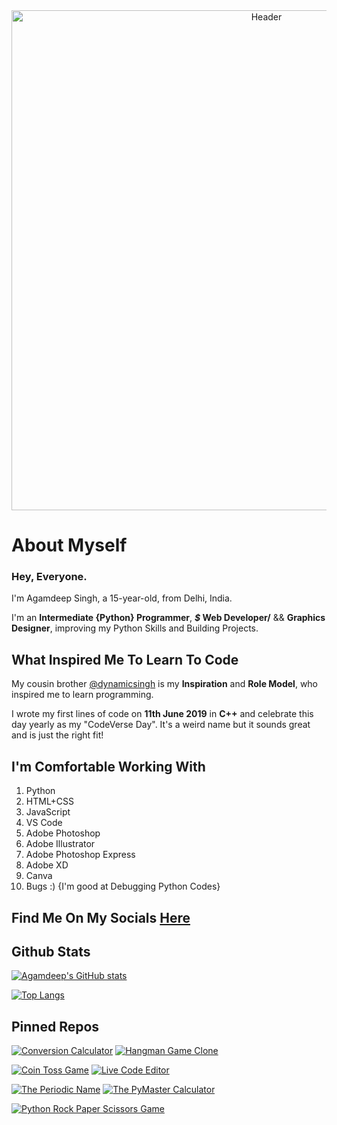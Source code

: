 <div id="header" align="center">
  <img alt="Header" src="GithubBanner.gif" width="800"/>
</div>

# About Myself

### Hey, Everyone.

I'm Agamdeep Singh, a 15-year-old, from Delhi, India.

I'm an **Intermediate {Python} Programmer**, ***$* Web Developer/** && **Graphics Designer**, improving my Python Skills and Building Projects.

## What Inspired Me To Learn To Code
My cousin brother [@dynamicsingh](https://github.com/dynamicsingh) is my **Inspiration** and **Role Model**, who inspired me to learn programming.

I wrote my first lines of code on **11th June 2019** in **C++** and celebrate this day yearly as my "CodeVerse Day". It's a weird name but it sounds great and is just the right fit!

## I'm Comfortable Working With
1. Python
2. HTML+CSS
3. JavaScript
4. VS Code
5. Adobe Photoshop
6. Adobe Illustrator
7. Adobe Photoshop Express
8. Adobe XD
9. Canva
10. Bugs :) {I'm good at Debugging Python Codes}

## Find Me On My Socials [Here](https://linktr.ee/coderagam001) 

## Github Stats
[![Agamdeep's GitHub stats](https://github-readme-stats.vercel.app/api?username=CodeWithAgam&theme=onedark&count_private=true&show_icons=true&include_all_commits=true)](https://github.com/CodeWithAgam/github-readme-stats)

[![Top Langs](https://github-readme-stats.vercel.app/api/top-langs/?username=CodeWithAgam&theme=onedark)](https://github.com/CodeWithAgam/github-readme-stats)

## Pinned Repos
[![Conversion Calculator](https://github-readme-stats.vercel.app/api/pin/?username=CodeWithAgam&repo=Conversion-Calculator&theme=onedark)](https://github.com/CodeWithAgam/Conversion-Calculator) [![Hangman Game Clone](https://github-readme-stats.vercel.app/api/pin/?username=CodeWithAgam&repo=Hangman-Clone-Python&theme=onedark)](https://github.com/CodeWithAgam/Hangman-Clone-Python)

[![Coin Toss Game](https://github-readme-stats.vercel.app/api/pin/?username=CodeWithAgam&repo=CoinTossGame&theme=onedark)](https://github.com/CodeWithAgam/CoinTossGame) [![Live Code Editor](https://github-readme-stats.vercel.app/api/pin/?username=CodeWithAgam&repo=Live-Code-Editor&theme=onedark)](https://github.com/CodeWithAgam/Live-Code-Editor)

[![The Periodic Name](https://github-readme-stats.vercel.app/api/pin/?username=CodeWithAgam&repo=The-Periodic-Name&theme=onedark)](https://github.com/CodeWithAgam/The-Periodic-Name) [![The PyMaster Calculator](https://github-readme-stats.vercel.app/api/pin/?username=CodeWithAgam&repo=The-PyMaster-Calculator&theme=onedark)](https://github.com/CodeWithAgam/The-PyMaster-Calculator)

[![Python Rock Paper Scissors Game](https://github-readme-stats.vercel.app/api/pin/?username=CodeWithAgam&repo=Python-Rock-Paper-Scissors&theme=onedark)](https://github.com/CodeWithAgam/Python-Rock-Paper-Scissors)
